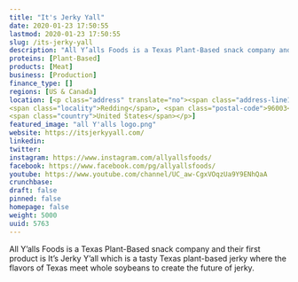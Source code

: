 ```yaml
---
title: "It's Jerky Yall"
date: 2020-01-23 17:50:55
lastmod: 2020-01-23 17:50:55
slug: /its-jerky-yall
description: "All Y’alls Foods is a Texas Plant-Based snack company and their first product is It’s Jerky Y’all which is a tasty Texas plant-based jerky where the flavors of Texas meet whole soybeans to create the future of jerky."
proteins: [Plant-Based]
products: [Meat]
business: [Production]
finance_type: []
regions: [US & Canada]
location: [<p class="address" translate="no"><span class="address-line1">Crossroads Drive</span><br>
<span class="locality">Redding</span>, <span class="postal-code">96003</span><br>
<span class="country">United States</span></p>]
featured_image: "all Y'alls logo.png"
website: https://itsjerkyyall.com/
linkedin: 
twitter: 
instagram: https://www.instagram.com/allyallsfoods/
facebook: https://www.facebook.com/pg/allyallsfoods/
youtube: https://www.youtube.com/channel/UC_aw-CgxVOqzUa9Y9ENhQaA
crunchbase: 
draft: false
pinned: false
homepage: false
weight: 5000
uuid: 5763
---
```

All Y’alls Foods is a Texas Plant-Based snack company and their first product is It’s Jerky Y’all which is a tasty Texas plant-based jerky where the flavors of Texas meet whole soybeans to create the future of jerky.
